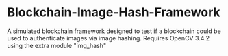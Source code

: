 # Blockchain-Image-Hash-Framework
A simulated blockchain framework designed to test if a blockchain could be used to authenticate images via image hashing. 
Requires OpenCV 3.4.2 using the extra module "img_hash"
